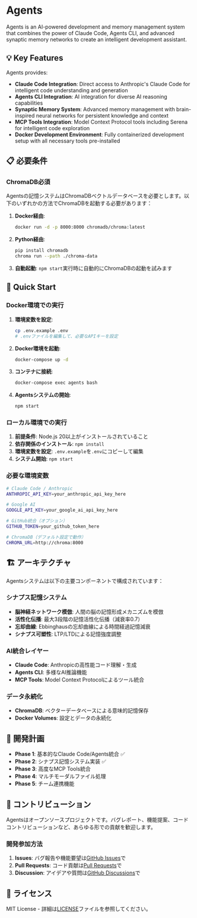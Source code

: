 # Agents

Agents is an AI-powered development and memory management system that combines the power of Claude Code, Agents CLI, and advanced synaptic memory networks to create an intelligent development assistant.

## 💡 Key Features

Agents provides:

- **Claude Code Integration**: Direct access to Anthropic's Claude Code for intelligent code understanding and generation
- **Agents CLI Integration**: AI integration for diverse AI reasoning capabilities  
- **Synaptic Memory System**: Advanced memory management with brain-inspired neural networks for persistent knowledge and context
- **MCP Tools Integration**: Model Context Protocol tools including Serena for intelligent code exploration
- **Docker Development Environment**: Fully containerized development setup with all necessary tools pre-installed

## 📋 必要条件

### ChromaDB必須
Agentsの記憶システムはChromaDBベクトルデータベースを必要とします。以下のいずれかの方法でChromaDBを起動する必要があります：

1. **Docker経由**:
   ```bash
   docker run -d -p 8000:8000 chromadb/chroma:latest
   ```

2. **Python経由**:
   ```bash
   pip install chromadb
   chroma run --path ./chroma-data
   ```

3. **自動起動**: `npm start`実行時に自動的にChromaDBの起動を試みます

## 🚀 Quick Start

### Docker環境での実行

1. **環境変数を設定**:
   ```bash
   cp .env.example .env
   # .envファイルを編集して、必要なAPIキーを設定
   ```

2. **Docker環境を起動**:
   ```bash
   docker-compose up -d
   ```

3. **コンテナに接続**:
   ```bash
   docker-compose exec agents bash
   ```

4. **Agentsシステムの開始**:
   ```bash
   npm start
   ```

### ローカル環境での実行

1. **前提条件**: Node.js 20以上がインストールされていること
2. **依存関係のインストール**: `npm install`
3. **環境変数を設定**: `.env.example`を`.env`にコピーして編集
4. **システム開始**: `npm start`

### 必要な環境変数

```bash
# Claude Code / Anthropic
ANTHROPIC_API_KEY=your_anthropic_api_key_here

# Google AI
GOOGLE_API_KEY=your_google_ai_api_key_here

# GitHub統合（オプション）
GITHUB_TOKEN=your_github_token_here

# ChromaDB（デフォルト設定で動作）
CHROMA_URL=http://chroma:8000
```

## 🏗️ アーキテクチャ

Agentsシステムは以下の主要コンポーネントで構成されています：

### シナプス記憶システム
- **脳神経ネットワーク模倣**: 人間の脳の記憶形成メカニズムを模倣
- **活性化伝播**: 最大3段階の記憶活性化伝播（減衰率0.7）
- **忘却曲線**: Ebbinghausの忘却曲線による時間経過記憶減衰
- **シナプス可塑性**: LTP/LTDによる記憶強度調整

### AI統合レイヤー
- **Claude Code**: Anthropicの高性能コード理解・生成
- **Agents CLI**: 多様なAI推論機能
- **MCP Tools**: Model Context Protocolによるツール統合

### データ永続化
- **ChromaDB**: ベクターデータベースによる意味的記憶保存
- **Docker Volumes**: 設定とデータの永続化

## 🔮 開発計画

- **Phase 1**: 基本的なClaude Code/Agents統合 ✅
- **Phase 2**: シナプス記憶システム実装 ✅
- **Phase 3**: 高度なMCP Tools統合
- **Phase 4**: マルチモーダルファイル処理
- **Phase 5**: チーム連携機能

## 🤝 コントリビューション

Agentsはオープンソースプロジェクトです。バグレポート、機能提案、コードコントリビューションなど、あらゆる形での貢献を歓迎します。

### 開発参加方法

1. **Issues**: バグ報告や機能要望は[GitHub Issues](https://github.com/akiojin/agents/issues)で
2. **Pull Requests**: コード貢献は[Pull Requests](https://github.com/akiojin/agents/pulls)で
3. **Discussion**: アイデアや質問は[GitHub Discussions](https://github.com/akiojin/agents/discussions)で

## 📄 ライセンス

MIT License - 詳細は[LICENSE](LICENSE)ファイルを参照してください。